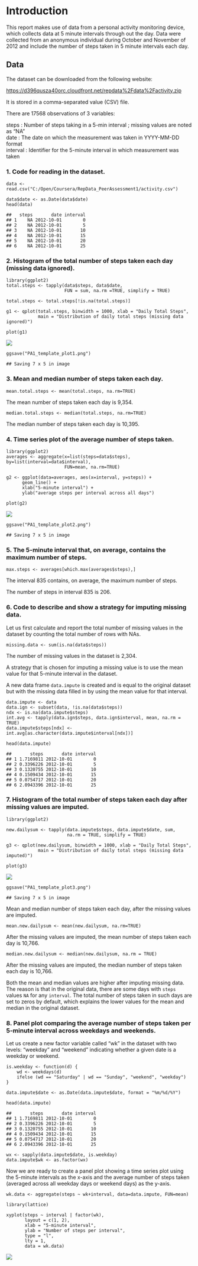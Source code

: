 Introduction
============

This report makes use of data from a personal activity monitoring
device, which collects data at 5 minute intervals through out the day.
Data were collected from an anonymous individual during October and
November of 2012 and include the number of steps taken in 5 minute
intervals each day.

Data
----

The dataset can be downloaded from the following website:

<https://d396qusza40orc.cloudfront.net/repdata%2Fdata%2Factivity.zip>

It is stored in a comma-separated value (CSV) file.

There are 17568 observations of 3 variables:

steps : Number of steps taking in a 5-min interval ; missing values are
noted as “NA”  
date : The date on which the measurement was taken in YYYY-MM-DD
format  
interval : Identifier for the 5-minute interval in which measurement was
taken

### 1. Code for reading in the dataset.

    data <- read.csv("C:/Open/Coursera/RepData_PeerAssessment1/activity.csv")

    data$date <- as.Date(data$date)
    head(data)

    ##   steps       date interval
    ## 1    NA 2012-10-01        0
    ## 2    NA 2012-10-01        5
    ## 3    NA 2012-10-01       10
    ## 4    NA 2012-10-01       15
    ## 5    NA 2012-10-01       20
    ## 6    NA 2012-10-01       25

### 2. Histogram of the total number of steps taken each day (missing data ignored).

    library(ggplot2)
    total.steps <- tapply(data$steps, data$date,
                          FUN = sum, na.rm =TRUE, simplify = TRUE)

    total.steps <- total.steps[!is.na(total.steps)]

    g1 <- qplot(total.steps, binwidth = 1000, xlab = "Daily Total Steps",
                main = "Distribution of daily total steps (missing data ignored)")

    plot(g1)

![](figure/PA1_template_plot1.png)

    ggsave("PA1_template_plot1.png")

    ## Saving 7 x 5 in image

### 3. Mean and median number of steps taken each day.

    mean.total.steps <- mean(total.steps, na.rm=TRUE)  

The mean number of steps taken each day is 9,354.

    median.total.steps <- median(total.steps, na.rm=TRUE)  

The median number of steps taken each day is 10,395.

### 4. Time series plot of the average number of steps taken.

    library(ggplot2)
    averages <- aggregate(x=list(steps=data$steps), by=list(interval=data$interval),
                          FUN=mean, na.rm=TRUE)
                          
    g2 <- ggplot(data=averages, aes(x=interval, y=steps)) +
          geom_line() +
          xlab("5-minute interval") +
          ylab("average steps per interval across all days")

    plot(g2)

![](figure_files/figure-markdown_strict/unnamed-chunk-5-1.png)

    ggsave("PA1_template_plot2.png")

    ## Saving 7 x 5 in image

### 5. The 5-minute interval that, on average, contains the maximum number of steps.

    max.steps <- averages[which.max(averages$steps),]

The interval 835 contains, on average, the maximum number of steps.

The number of steps in interval 835 is 206.

### 6. Code to describe and show a strategy for imputing missing data.

Let us first calculate and report the total number of missing values in
the dataset by counting the total number of rows with NAs.

    missing.data <- sum(is.na(data$steps))

The number of missing values in the dataset is 2,304.

A strategy that is chosen for imputing a missing value is to use the
mean value for that 5-minute interval in the dataset.

A new data frame `data.impute` is created and is equal to the original
dataset but with the missing data filled in by using the mean value for
that interval.

    data.impute <- data
    data.ign <- subset(data, !is.na(data$steps))
    ndx <- is.na(data.impute$steps)
    int.avg <- tapply(data.ign$steps, data.ign$interval, mean, na.rm = TRUE)
    data.impute$steps[ndx] <- int.avg[as.character(data.impute$interval[ndx])]

    head(data.impute)

    ##       steps       date interval
    ## 1 1.7169811 2012-10-01        0
    ## 2 0.3396226 2012-10-01        5
    ## 3 0.1320755 2012-10-01       10
    ## 4 0.1509434 2012-10-01       15
    ## 5 0.0754717 2012-10-01       20
    ## 6 2.0943396 2012-10-01       25

### 7. Histogram of the total number of steps taken each day after missing values are imputed.

    library(ggplot2)

    new.dailysum <- tapply(data.impute$steps, data.impute$date, sum, 
                           na.rm = TRUE, simplify = TRUE)

    g3 <- qplot(new.dailysum, binwidth = 1000, xlab = "Daily Total Steps",
                main = "Distribution of daily total steps (missing data imputed)")

    plot(g3)

![](figure_files/figure-markdown_strict/unnamed-chunk-9-1.png)

    ggsave("PA1_template_plot3.png")

    ## Saving 7 x 5 in image

Mean and median number of steps taken each day, after the missing values
are imputed.

    mean.new.dailysum <- mean(new.dailysum, na.rm=TRUE)  

After the missing values are imputed, the mean number of steps taken
each day is 10,766.

    median.new.dailysum <- median(new.dailysum, na.rm = TRUE)  

After the missing values are imputed, the median number of steps taken
each day is 10,766.

Both the mean and median values are higher after imputing missing data.
The reason is that in the original data, there are some days with
`steps` values `NA` for any `interval`. The total number of steps taken
in such days are set to zeros by default, which explains the lower
values for the mean and median in the original dataset.

### 8. Panel plot comparing the average number of steps taken per 5-minute interval across weekdays and weekends.

Let us create a new factor variable called “wk” in the dataset with two
levels: “weekday” and “weekend” indicating whether a given date is a
weekday or weekend.

    is.weekday <- function(d) {
        wd <- weekdays(d)
        ifelse (wd == "Saturday" | wd == "Sunday", "weekend", "weekday")
    }

    data.impute$date <- as.Date(data.impute$date, format = "%m/%d/%Y")

    head(data.impute)

    ##       steps       date interval
    ## 1 1.7169811 2012-10-01        0
    ## 2 0.3396226 2012-10-01        5
    ## 3 0.1320755 2012-10-01       10
    ## 4 0.1509434 2012-10-01       15
    ## 5 0.0754717 2012-10-01       20
    ## 6 2.0943396 2012-10-01       25

    wx <- sapply(data.impute$date, is.weekday)
    data.impute$wk <- as.factor(wx)

Now we are ready to create a panel plot showing a time series plot using
the 5-minute intervals as the x-axis and the average number of steps
taken (averaged across all weekday days or weekend days) as the y-axis.

    wk.data <- aggregate(steps ~ wk+interval, data=data.impute, FUN=mean)

    library(lattice)

    xyplot(steps ~ interval | factor(wk),
           layout = c(1, 2),
           xlab = "5-minute interval",
           ylab = "Number of steps per interval",
           type = "l",
           lty = 1,
           data = wk.data)

![](figure_files/figure-markdown_strict/unnamed-chunk-13-1.png)


